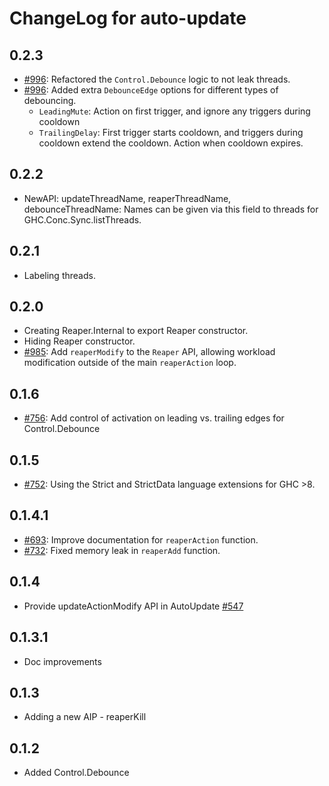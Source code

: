 # ChangeLog for auto-update

## 0.2.3

* [#996](https://github.com/yesodweb/wai/pull/996):
  Refactored the `Control.Debounce` logic to not leak threads.
* [#996](https://github.com/yesodweb/wai/pull/996):
  Added extra `DebounceEdge` options for different types of debouncing.
  * `LeadingMute`: Action on first trigger, and ignore any triggers during cooldown
  * `TrailingDelay`: First trigger starts cooldown, and
    triggers during cooldown extend the cooldown. Action when cooldown expires.

## 0.2.2

* NewAPI: updateThreadName, reaperThreadName, debounceThreadName:
  Names can be given via this field to threads
  for GHC.Conc.Sync.listThreads.

## 0.2.1

* Labeling threads.

## 0.2.0

* Creating Reaper.Internal to export Reaper constructor.
* Hiding Reaper constructor.
* [#985](https://github.com/yesodweb/wai/pull/985):
  Add `reaperModify` to the `Reaper` API, allowing workload modification outside
  of the main `reaperAction` loop.

## 0.1.6

* [#756](https://github.com/yesodweb/wai/pull/756):
  Add control of activation on leading vs. trailing edges for Control.Debounce

## 0.1.5

* [#752](https://github.com/yesodweb/wai/pull/752):
  Using the Strict and StrictData language extensions for GHC >8.

## 0.1.4.1

* [#693](https://github.com/yesodweb/wai/pull/693):
  Improve documentation for `reaperAction` function.
* [#732](https://github.com/yesodweb/wai/pull/732):
  Fixed memory leak in `reaperAdd` function.

## 0.1.4

* Provide updateActionModify API in AutoUpdate [#547](https://github.com/yesodweb/wai/pull/547)

## 0.1.3.1

* Doc improvements

## 0.1.3

* Adding a new AIP - reaperKill

## 0.1.2

* Added Control.Debounce
